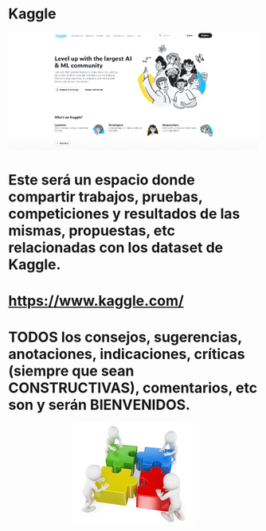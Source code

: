 # Kaggle
![](kaggle.png)
# Este será un espacio donde compartir trabajos, pruebas, competiciones y resultados de las mismas, propuestas, etc relacionadas con los dataset de Kaggle.
# https://www.kaggle.com/
# TODOS los consejos, sugerencias, anotaciones, indicaciones, críticas (siempre que sean CONSTRUCTIVAS), comentarios, etc son y serán BIENVENIDOS.
<p align = "center">
  <a href="mailto:loquelojonove1975@gmail.com" target="_blank" title="Email" rel="noopener"><img src="aportaciones.jfif" title="Email"></i></a>
</p>
